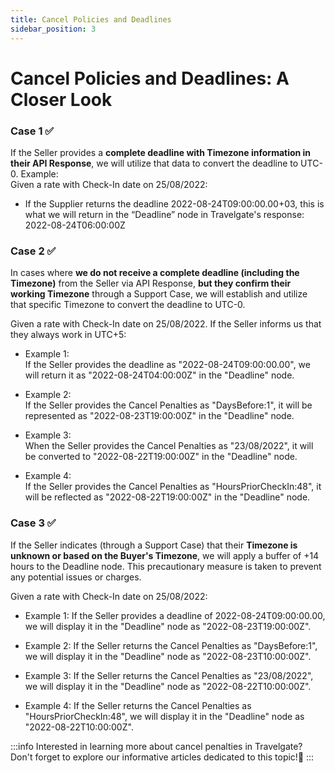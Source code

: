 ```yaml
---
title: Cancel Policies and Deadlines
sidebar_position: 3
---
```


# Cancel Policies and Deadlines: A Closer Look

### Case 1 ✅
If the Seller provides a **complete deadline with Timezone information in their API Response**, we will utilize that data to convert the deadline to UTC-0.
Example:  
Given a rate with Check-In date on 25/08/2022:
- If the Supplier returns the deadline 2022-08-24T09:00:00.00+03, this is what we will return in the “Deadline” node in Travelgate's response: 2022-08-24T06:00:00Z

### Case 2 ✅
In cases where **we do not receive a complete deadline (including the Timezone)** from the Seller via API Response, **but they confirm their working Timezone** through a Support Case, we will establish and utilize that specific Timezone to convert the deadline to UTC-0.

Given a rate with Check-In date on 25/08/2022. If the Seller informs us that they always work in UTC+5:

- Example 1:  
    If the Seller provides the deadline as "2022-08-24T09:00:00.00", we will return it as "2022-08-24T04:00:00Z" in the "Deadline" node.

- Example 2:  
    If the Seller provides the Cancel Penalties as "DaysBefore:1", it will be represented as "2022-08-23T19:00:00Z" in the "Deadline" node.
- Example 3:  
    When the Seller provides the Cancel Penalties as "23/08/2022", it will be converted to "2022-08-22T19:00:00Z" in the "Deadline" node.
- Example 4:  
    If the Seller provides the Cancel Penalties as "HoursPriorCheckIn:48", it will be reflected as "2022-08-22T19:00:00Z" in the "Deadline" node.


### Case 3 ✅
If the Seller indicates (through a Support Case) that their **Timezone is unknown or based on the Buyer's Timezone**, we will apply a buffer of +14 hours to the Deadline node. This precautionary measure is taken to prevent any potential issues or charges.  

Given a rate with Check-In date on 25/08/2022:

- Example 1:
    If the Seller provides a deadline of 2022-08-24T09:00:00.00, we will display it in the "Deadline" node as "2022-08-23T19:00:00Z".
- Example 2:
    If the Seller returns the Cancel Penalties as "DaysBefore:1", we will display it in the "Deadline" node as "2022-08-23T10:00:00Z".

- Example 3:
    If the Seller returns the Cancel Penalties as "23/08/2022", we will display it in the "Deadline" node as "2022-08-22T10:00:00Z".

- Example 4:
    If the Seller returns the Cancel Penalties as "HoursPriorCheckIn:48", we will display it in the "Deadline" node as "2022-08-22T10:00:00Z".

:::info
Interested in learning more about cancel penalties in Travelgate? Don't forget to explore our informative articles dedicated to this topic!🌟
:::


 